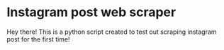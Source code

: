 # Instagram post web scraper

Hey there! This is a python script created to test out scraping instagram post for the first time! 

